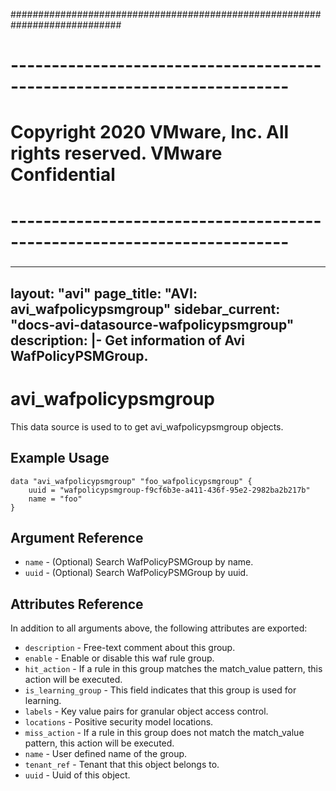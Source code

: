 ############################################################################
# ------------------------------------------------------------------------
# Copyright 2020 VMware, Inc.  All rights reserved. VMware Confidential
# ------------------------------------------------------------------------
###

---
layout: "avi"
page_title: "AVI: avi_wafpolicypsmgroup"
sidebar_current: "docs-avi-datasource-wafpolicypsmgroup"
description: |-
  Get information of Avi WafPolicyPSMGroup.
---

# avi_wafpolicypsmgroup

This data source is used to to get avi_wafpolicypsmgroup objects.

## Example Usage

```hcl
data "avi_wafpolicypsmgroup" "foo_wafpolicypsmgroup" {
    uuid = "wafpolicypsmgroup-f9cf6b3e-a411-436f-95e2-2982ba2b217b"
    name = "foo"
}
```

## Argument Reference

* `name` - (Optional) Search WafPolicyPSMGroup by name.
* `uuid` - (Optional) Search WafPolicyPSMGroup by uuid.

## Attributes Reference

In addition to all arguments above, the following attributes are exported:

* `description` - Free-text comment about this group.
* `enable` - Enable or disable this waf rule group.
* `hit_action` - If a rule in this group matches the match_value pattern, this action will be executed.
* `is_learning_group` - This field indicates that this group is used for learning.
* `labels` - Key value pairs for granular object access control.
* `locations` - Positive security model locations.
* `miss_action` - If a rule in this group does not match the match_value pattern, this action will be executed.
* `name` - User defined name of the group.
* `tenant_ref` - Tenant that this object belongs to.
* `uuid` - Uuid of this object.

